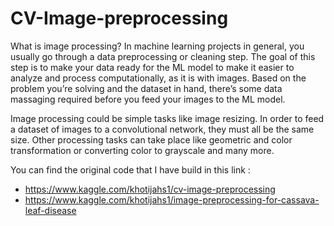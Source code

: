 # CV-Image-preprocessing

What is image processing?
In machine learning projects in general, you usually go through a data preprocessing or cleaning step. The goal of this step is to make your data ready for the ML model to make it easier to analyze and process computationally, as it is with images. Based on the problem you’re solving and the dataset in hand, there’s some data massaging required before you feed your images to the ML model.

Image processing could be simple tasks like image resizing. In order to feed a dataset of images to a convolutional network, they must all be the same size. Other processing tasks can take place like geometric and color transformation or converting color to grayscale and many more.

You can find the original code that I have build in this link : 
- https://www.kaggle.com/khotijahs1/cv-image-preprocessing
- https://www.kaggle.com/khotijahs1/image-preprocessing-for-cassava-leaf-disease
